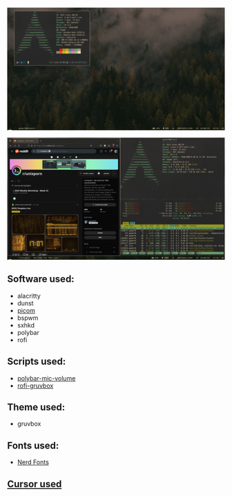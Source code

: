 ![cool image](/images/screenshot.png?raw=true "How it should look")

![another cool image](/images/unixporn.png?raw=true "Busy")

## Software used:
- alacritty
- dunst
- [picom](https://github.com/fdev31/picom)
- bspwm
- sxhkd
- polybar
- rofi

## Scripts used:
- [polybar-mic-volume](https://github.com/MarcDonald/polybar-mic-volume)
- [rofi-gruvbox](https://github.com/hiimsergey/rofi-gruvbox-material)

## Theme used:
- gruvbox

## Fonts used:
- [Nerd Fonts](https://www.nerdfonts.com/)

## [Cursor used](https://github.com/sainnhe/capitaine-cursors)
